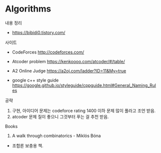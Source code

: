 # Algorithms

내용 정리
 - https://bibidi0.tistory.com/


사이트
 - CodeForces
 http://codeforces.com/

 - Atcoder problem
 https://kenkoooo.com/atcoder/#/table/

 - A2 Online Judge
 https://a2oj.com/ladder?ID=11&My=true

 - google c++ style guide
 https://google.github.io/styleguide/cppguide.html#General_Naming_Rules


공략

1. 구현, 아이디어 문제는 codeforce rating 1400 이하 문제 많이 풀라고 조언 받음.
2. atcoder 문제 질이 좋으니 그것부터 푸는 걸 추천 받음.

Books

1. A walk through combinatorics - Miklós Bóna
 - 조합론 보충용 책.
